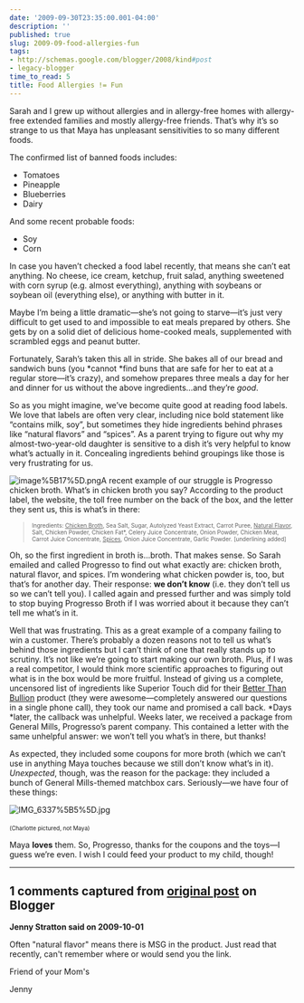 ```yaml
---
date: '2009-09-30T23:35:00.001-04:00'
description: ''
published: true
slug: 2009-09-food-allergies-fun
tags:
- http://schemas.google.com/blogger/2008/kind#post
- legacy-blogger
time_to_read: 5
title: Food Allergies != Fun
---
```



Sarah and I grew up without allergies and in allergy-free homes with allergy-free extended families and mostly allergy-free friends. That’s why it’s so strange to us that Maya has unpleasant sensitivities to so many different foods. 

The confirmed list of banned foods includes:  <ul>   <li>Tomatoes</li>    <li>Pineapple</li>    <li>Blueberries</li>    <li>Dairy</li> </ul>

And some recent probable foods:  <ul>   <li>Soy</li>    <li>Corn</li> </ul>

In case you haven’t checked a food label recently, that means she can’t eat anything. No cheese, ice cream, ketchup, fruit salad, anything sweetened with corn syrup (e.g. almost everything), anything with soybeans or soybean oil (everything else), or anything with butter in it.

Maybe I’m being a little dramatic—she’s not going to starve—it’s just very difficult to get used to and impossible to eat meals prepared by others. She gets by on a solid diet of delicious home-cooked meals, supplemented with scrambled eggs and peanut butter.

Fortunately, Sarah’s taken this all in stride. She bakes all of our bread and sandwich buns (you *cannot *find buns that are safe for her to eat at a regular store—it’s crazy), and somehow prepares three meals a day for her and dinner for us without the above ingredients…and they’re *good*.

So as you might imagine, we’ve become quite good at reading food labels. We love that labels are often very clear, including nice bold statement like “contains milk, soy”, but sometimes they hide ingredients behind phrases like “natural flavors” and “spices”. As a parent trying to figure out why my almost-two-year-old daughter is sensitive to a dish it’s very helpful to know what’s actually in it. Concealing ingredients behind groupings like those is very frustrating for us.

![image%5B17%5D.png](image%5B17%5D.png)A recent example of our struggle is Progresso chicken broth. What’s in chicken broth you say? According to the product label, the website, the toll free number on the back of the box, and the letter they sent us, this is what’s in there:
<blockquote> 

<font size="1">Ingredients: <u>Chicken Broth</u>, Sea Salt, Sugar, Autolyzed Yeast Extract, Carrot Puree, <u>Natural Flavor</u>, Salt, Chicken Powder, Chicken Fat*, Celery Juice Concentrate, Onion Powder, Chicken Meat, Carrot Juice Concentrate, <u>Spices</u>, Onion Juice Concentrate, Garlic Powder. [underlining added]</font>
</blockquote>

Oh, so the first ingredient in broth is…broth. That makes sense. So Sarah emailed and called Progresso to find out what exactly are: chicken broth, natural flavor, and spices. I’m wondering what chicken powder is, too, but that’s for another day. Their response: **we don’t know** (i.e. they don’t tell us so we can’t tell you). I called again and pressed further and was simply told to stop buying Progresso Broth if I was worried about it because they can’t tell me what’s in it.

Well that was frustrating. This as a great example of a company failing to win a customer. There’s probably a dozen reasons not to tell us what’s behind those ingredients but I can’t think of one that really stands up to scrutiny. It’s not like we’re going to start making our own broth. Plus, if I was a real competitor, I would think more scientific approaches to figuring out what is in the box would be more fruitful. Instead of giving us a complete, uncensored list of ingredients like Superior Touch did for their [Better Than Bullion](http://www.superiortouch.com/retail/products/better-than-bouillon) product (they were awesome—completely answered our questions in a single phone call), they took our name and promised a call back. *Days *later, the callback was unhelpful. Weeks later, we received a package from General Mills, Progresso’s parent company. This contained a letter with the same unhelpful answer: we won’t tell you what’s in there, but thanks! 

As expected, they included some coupons for more broth (which we can’t use in anything Maya touches because we still don’t know what’s in it). *Unexpected*, though, was the reason for the package: they included a bunch of General Mills-themed matchbox cars. Seriously—we have four of these things:  

![IMG_6337%5B5%5D.jpg](IMG_6337%5B5%5D.jpg)</a>    

<font size="1">(Charlotte pictured, not Maya)</font>&#160;

Maya **loves** them. So, Progresso, thanks for the coupons and the toys—I guess we’re even. I wish I could feed your product to my child, though!

---

## 1 comments captured from [original post](https://blog.wassupy.com/2009/09/food-allergies-fun.html) on Blogger

**Jenny Stratton said on 2009-10-01**

Often &quot;natural flavor&quot; means there is MSG in the product.  Just read that recently, can't remember where or would send you the link.

Friend of your Mom's

Jenny

